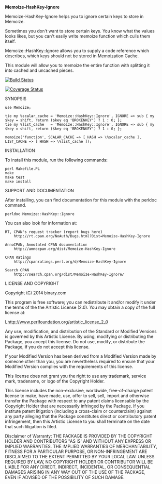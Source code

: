 **Memoize-HashKey-Ignore**

Memoize-HashKey-Ignore helps you to ignore certain keys to store in Memoize.

Sometimes you don't want to store certain keys. You know what the values looks likes, but you can't easily write memoize function which culls them itself.

Memoize::HashKey::Ignore allows you to supply a code reference which describes, which keys should not be stored in Memoization Cache.

This module will allow you to memoize the entire function with splitting it into cached and uncached pieces.

[![Build Status](https://travis-ci.org/binary-com/perl-Memoize-HashKey-Ignore.svg?branch=master)](https://travis-ci.org/binary-com/perl-Memoize-HashKey-Ignore)

[![Coverage Status](https://coveralls.io/repos/binary-com/perl-Memoize-HashKey-Ignore/badge.png?branch=master)](https://coveralls.io/r/binary-com/perl-Memoize-HashKey-Ignore?branch=master)

SYNOPSIS

    use Memoize;

    tie my %scalar_cache = 'Memoize::HashKey::Ignore', IGNORE => sub { my $key = shift, return ($key eq 'BROKENKEY') ? 1 : 0; };
    tie my %list_cache   = 'Memoize::HashKey::Ignore', IGNORE => sub { my $key = shift, return ($key eq 'BROKENKEY') ? 1 : 0; };

    memoize('function', SCALAR_CACHE => [ HASH => \%scalar_cache ], LIST_CACHE => [ HASH => \%list_cache ]);


INSTALLATION

To install this module, run the following commands:

	perl Makefile.PL
	make
	make test
	make install

SUPPORT AND DOCUMENTATION

After installing, you can find documentation for this module with the
perldoc command.

    perldoc Memoize::HashKey::Ignore

You can also look for information at:

    RT, CPAN's request tracker (report bugs here)
        http://rt.cpan.org/NoAuth/Bugs.html?Dist=Memoize-HashKey-Ignore

    AnnoCPAN, Annotated CPAN documentation
        http://annocpan.org/dist/Memoize-HashKey-Ignore

    CPAN Ratings
        http://cpanratings.perl.org/d/Memoize-HashKey-Ignore

    Search CPAN
        http://search.cpan.org/dist/Memoize-HashKey-Ignore/


LICENSE AND COPYRIGHT

Copyright (C) 2014 binary.com

This program is free software; you can redistribute it and/or modify it
under the terms of the the Artistic License (2.0). You may obtain a
copy of the full license at:

L<http://www.perlfoundation.org/artistic_license_2_0>

Any use, modification, and distribution of the Standard or Modified
Versions is governed by this Artistic License. By using, modifying or
distributing the Package, you accept this license. Do not use, modify,
or distribute the Package, if you do not accept this license.

If your Modified Version has been derived from a Modified Version made
by someone other than you, you are nevertheless required to ensure that
your Modified Version complies with the requirements of this license.

This license does not grant you the right to use any trademark, service
mark, tradename, or logo of the Copyright Holder.

This license includes the non-exclusive, worldwide, free-of-charge
patent license to make, have made, use, offer to sell, sell, import and
otherwise transfer the Package with respect to any patent claims
licensable by the Copyright Holder that are necessarily infringed by the
Package. If you institute patent litigation (including a cross-claim or
counterclaim) against any party alleging that the Package constitutes
direct or contributory patent infringement, then this Artistic License
to you shall terminate on the date that such litigation is filed.

Disclaimer of Warranty: THE PACKAGE IS PROVIDED BY THE COPYRIGHT HOLDER
AND CONTRIBUTORS "AS IS' AND WITHOUT ANY EXPRESS OR IMPLIED WARRANTIES.
THE IMPLIED WARRANTIES OF MERCHANTABILITY, FITNESS FOR A PARTICULAR
PURPOSE, OR NON-INFRINGEMENT ARE DISCLAIMED TO THE EXTENT PERMITTED BY
YOUR LOCAL LAW. UNLESS REQUIRED BY LAW, NO COPYRIGHT HOLDER OR
CONTRIBUTOR WILL BE LIABLE FOR ANY DIRECT, INDIRECT, INCIDENTAL, OR
CONSEQUENTIAL DAMAGES ARISING IN ANY WAY OUT OF THE USE OF THE PACKAGE,
EVEN IF ADVISED OF THE POSSIBILITY OF SUCH DAMAGE.

